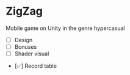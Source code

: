 # ZigZag 
Mobile game on Unity in the genre hypercasual

- [ ] Design
- [ ] Bonuses
- [ ] Shader visual
- [✅] Record table
